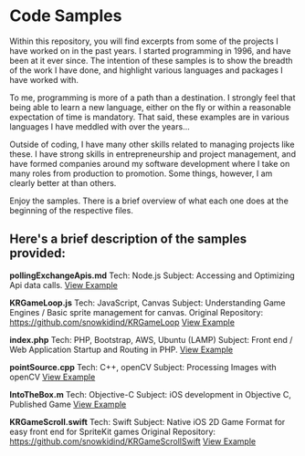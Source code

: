 # Code Samples

Within this repository, you will find excerpts from some of the projects I have worked on in the past years. I started programming in 1996, and have been at it ever since. The intention of these samples is to show the breadth of the work I have done, and highlight various languages and packages I have worked with. 

To me, programming is more of a path than a destination. I strongly feel that being able to learn a new language, either on the fly or within a reasonable expectation of time is mandatory. That said, these examples are in various languages I have meddled with over the years...

Outside of coding, I have many other skills related to managing projects like these. I have strong skills in entrepreneurship and project management, and have formed companies around my software development where I take on many roles from production to promotion. Some things, however, I am clearly better at than others.

Enjoy the samples. There is a brief overview of what each one does at the beginning of the respective files.

## Here's a brief description of the samples provided:

**pollingExchangeApis.md**
    Tech: Node.js
    Subject: Accessing and Optimizing Api data calls.
    [View Example](./pollingExchangeApis.md)

**KRGameLoop.js**
Tech: JavaScript, Canvas
Subject: Understanding Game Engines / Basic sprite management for canvas. 
Original Repository: https://github.com/snowkidind/KRGameLoop
[View Example](./KRGameLoop.js)

**index.php**
Tech: PHP, Bootstrap, AWS, Ubuntu (LAMP)
Subject: Front end / Web Application Startup and Routing in PHP. 
[View Example](./index.php)

**pointSource.cpp**
Tech: C++, openCV
Subject: Processing Images with openCV
[View Example](./pointSource.cpp)

**IntoTheBox.m**
Tech: Objective-C
Subject: iOS development in Objective C, Published Game
[View Example](./IntoTheBox.m)

**KRGameScroll.swift**
Tech: Swift
Subject: Native iOS 2D Game Format for easy front end for SpriteKit games
Original Repository: https://github.com/snowkidind/KRGameScrollSwift
[View Example](./KRGameScroll.swift)
